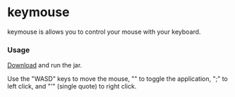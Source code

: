 # keymouse

keymouse is allows you to control your mouse with your keyboard.

### Usage
[Download](https://github.com/marvelm/keymouse/releases/download/0.1.0-FINAL/keymouse-0.1.0-FINAL-standalone.jar) and run the jar.

Use the "WASD" keys to move the mouse, "\" to toggle the application, ";" to left click, and "'" (single quote) to right click.
